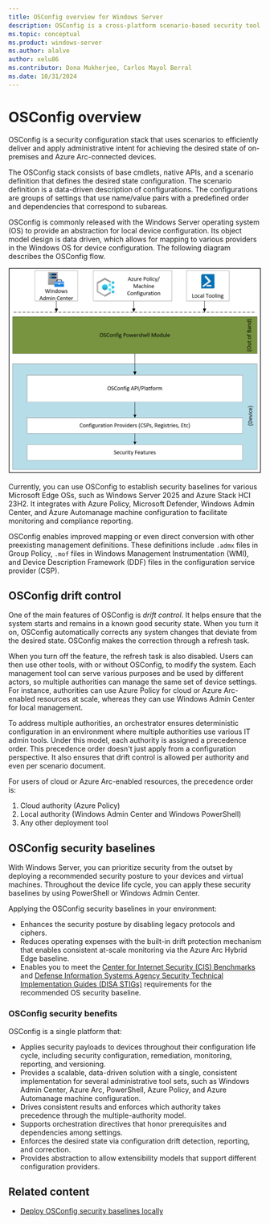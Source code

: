 ```yaml
---
title: OSConfig overview for Windows Server
description: OSConfig is a cross-platform scenario-based security tool to manage on-premises Windows Server and Azure Arc-connected devices.
ms.topic: conceptual
ms.product: windows-server
ms.author: alalve
author: xelu86
ms.contributor: Dona Mukherjee, Carlos Mayol Berral
ms.date: 10/31/2024
---
```


# OSConfig overview

OSConfig is a security configuration stack that uses scenarios to efficiently deliver and apply administrative intent for achieving the desired state of on-premises and Azure Arc-connected devices.

The OSConfig stack consists of base cmdlets, native APIs, and a scenario definition that defines the desired state configuration. The scenario definition is a data-driven description of configurations. The configurations are groups of settings that use name/value pairs with a predefined order and dependencies that correspond to subareas.

OSConfig is commonly released with the Windows Server operating system (OS) to provide an abstraction for local device configuration. Its object model design is data driven, which allows for mapping to various providers in the Windows OS for device configuration. The following diagram describes the OSConfig flow.

![Flowchart of the o s config PowerShell module.](../media/osconfig/osconfig-module-flowchart.png)

Currently, you can use OSConfig to establish security baselines for various Microsoft Edge OSs, such as Windows Server 2025 and Azure Stack HCI 23H2. It integrates with Azure Policy, Microsoft Defender, Windows Admin Center, and Azure Automanage machine configuration to facilitate monitoring and compliance reporting.

OSConfig enables improved mapping or even direct conversion with other preexisting management definitions. These definitions include `.admx` files in Group Policy, `.mof` files in Windows Management Instrumentation (WMI), and Device Description Framework (DDF) files in the configuration service provider (CSP).

## OSConfig drift control

One of the main features of OSConfig is *drift control*. It helps ensure that the system starts and remains in a known good security state. When you turn it on, OSConfig automatically corrects any system changes that deviate from the desired state. OSConfig makes the correction through a refresh task.

When you turn off the feature, the refresh task is also disabled. Users can then use other tools, with or without OSConfig, to modify the system. Each management tool can serve various purposes and be used by different actors, so multiple authorities can manage the same set of device settings. For instance, authorities can use Azure Policy for cloud or Azure Arc-enabled resources at scale, whereas they can use Windows Admin Center for local management.

To address multiple authorities, an orchestrator ensures deterministic configuration in an environment where multiple authorities use various IT admin tools. Under this model, each authority is assigned a precedence order. This precedence order doesn't just apply from a configuration perspective. It also ensures that drift control is allowed per authority and even per scenario document.

For users of cloud or Azure Arc-enabled resources, the precedence order is:

1. Cloud authority (Azure Policy)
1. Local authority (Windows Admin Center and Windows PowerShell)
1. Any other deployment tool

## OSConfig security baselines

With Windows Server, you can prioritize security from the outset by deploying a recommended security posture to your devices and virtual machines. Throughout the device life cycle, you can apply these security baselines by using PowerShell or Windows Admin Center.

Applying the OSConfig security baselines in your environment:

- Enhances the security posture by disabling legacy protocols and ciphers.
- Reduces operating expenses with the built-in drift protection mechanism that enables consistent at-scale monitoring via the Azure Arc Hybrid Edge baseline.
- Enables you to meet the [Center for Internet Security (CIS) Benchmarks](https://www.cisecurity.org/cis-benchmarks) and [Defense Information Systems Agency Security Technical Implementation Guides (DISA STIGs)](https://public.cyber.mil/stigs) requirements for the recommended OS security baseline.

### OSConfig security benefits

OSConfig is a single platform that:

- Applies security payloads to devices throughout their configuration life cycle, including security configuration, remediation, monitoring, reporting, and versioning.
- Provides a scalable, data-driven solution with a single, consistent implementation for several administrative tool sets, such as Windows Admin Center, Azure Arc, PowerShell, Azure Policy, and Azure Automanage machine configuration.
- Drives consistent results and enforces which authority takes precedence through the multiple-authority model.
- Supports orchestration directives that honor prerequisites and dependencies among settings.
- Enforces the desired state via configuration drift detection, reporting, and correction.
- Provides abstraction to allow extensibility models that support different configuration providers.

## Related content

- [Deploy OSConfig security baselines locally](osconfig-how-to-configure-security-baselines.md)
